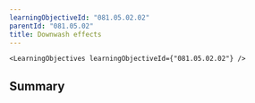 ```yaml
---
learningObjectiveId: "081.05.02.02"
parentId: "081.05.02"
title: Downwash effects
---
```


```tsx eval
<LearningObjectives learningObjectiveId={"081.05.02.02"} />
```

## Summary
